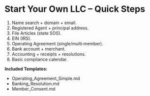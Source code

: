 # Start Your Own LLC – Quick Steps

1) Name search + domain + email.  
2) Registered Agent + principal address.  
3) File Articles (state SOS).  
4) EIN (IRS).  
5) Operating Agreement (single/multi‑member).  
6) Bank account + merchant.  
7) Accounting + receipts + resolutions.  
8) Basic compliance calendar.

**Included Templates:**  
- Operating_Agreement_Simple.md  
- Banking_Resolution.md  
- Member_Consent.md
